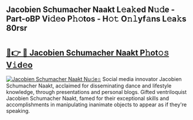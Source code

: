 ## Jacobien Schumacher Naakt L𝚎a𝚔ed N𝚞𝚍e - Part-oBP Vi𝚍𝚎o P𝚑𝚘tos - H𝚘𝚝 O𝚗𝚕yf𝚊ns L𝚎a𝚔s 80rsr

# <h2><a href="http://kf3eo6i.oniu.top/?m=Jacobien+Schumacher+Naakt">🔗👉 🔴 Jacobien Schumacher Naakt P𝚑ot𝚘𝚜 V𝚒d𝚎o</a></h2>

[![Jacobien Schumacher Naakt Nu𝚍e𝚜](https://i.imgur.com/0qMVB7G.gif)](http://kf3eo6i.oniu.top/?m=Jacobien+Schumacher+Naakt)
Social media innovator Jacobien Schumacher Naakt, acclaimed for disseminating dance and lifestyle knowledge, through presentations and personal blogs. Gifted ventriloquist Jacobien Schumacher Naakt, famed for their exceptional skills and accomplishments in manipulating inanimate objects to appear as if they're speaking.  
